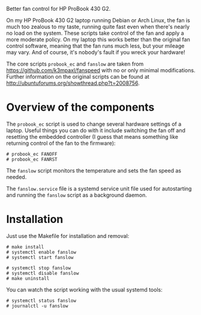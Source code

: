 Better fan control for HP ProBook 430 G2.

On my HP ProBook 430 G2 laptop running Debian or Arch Linux, the fan is much
too zealous to my taste, running quite fast even when there's nearly no load
on the system. These scripts take control of the fan and apply a more moderate
policy. On my laptop this works better than the original fan control software,
meaning that the fan runs much less, but your mileage may vary. And of course,
it's nobody's fault if you wreck your hardware!

The core scripts `probook_ec` and `fanslow` are taken from
<https://github.com/k3mpaxl/fanspeed> with no or only minimal modifications.
Further information on the original scripts can be found at
<http://ubuntuforums.org/showthread.php?t=2008756>.

# Overview of the components

The `probook_ec` script is used to change several hardware settings of a
laptop. Useful things you can do with it include switching the fan off and
resetting the embedded controller (I guess that means something like returning
control of the fan to the firmware):

    # probook_ec FANOFF
    # probook_ec FANRST

The `fanslow` script monitors the temperature and sets the fan speed as
needed.

The `fanslow.service` file is a systemd service unit file used for
autostarting and running the `fanslow` script as a background daemon.

# Installation

Just use the Makefile for installation and removal:

    # make install
    # systemctl enable fanslow
    # systemctl start fanslow

    # systemctl stop fanslow
    # systemctl disable fanslow
    # make uninstall

You can watch the script working with the usual systemd tools:

    # systemctl status fanslow
    # journalctl -u fanslow

